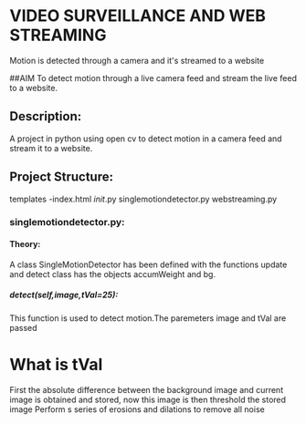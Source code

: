 # VIDEO SURVEILLANCE AND WEB STREAMING
Motion is detected through a camera and it's streamed to a website 

##AIM
To detect motion through a live camera feed and stream the live feed to a website.

## Description:
A project in python using open cv to detect motion in a camera feed and stream it to a website.

## Project Structure:
  templates
    -index.html
  _init_.py
  singlemotiondetector.py
  webstreaming.py
### singlemotiondetector.py:
#### Theory:
  A class SingleMotionDetector has been defined with the functions update and detect
  class has the objects accumWeight and bg.
  ##### detect(self,image,tVal=25):
  This function is used to detect motion.The paremeters image and tVal are passed  
  # What is tVal
  First the absolute difference between the background image and current image is obtained and stored, now this image is then threshold the stored image 
  Perform s series of erosions and dilations to remove all noise 
  
   
